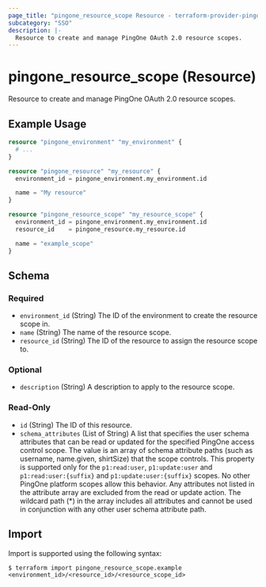 ```yaml
---
page_title: "pingone_resource_scope Resource - terraform-provider-pingone"
subcategory: "SSO"
description: |-
  Resource to create and manage PingOne OAuth 2.0 resource scopes.
---
```


# pingone_resource_scope (Resource)

Resource to create and manage PingOne OAuth 2.0 resource scopes.

## Example Usage

```terraform
resource "pingone_environment" "my_environment" {
  # ...
}

resource "pingone_resource" "my_resource" {
  environment_id = pingone_environment.my_environment.id

  name = "My resource"
}

resource "pingone_resource_scope" "my_resource_scope" {
  environment_id = pingone_environment.my_environment.id
  resource_id    = pingone_resource.my_resource.id

  name = "example_scope"
}
```

<!-- schema generated by tfplugindocs -->
## Schema

### Required

- `environment_id` (String) The ID of the environment to create the resource scope in.
- `name` (String) The name of the resource scope.
- `resource_id` (String) The ID of the resource to assign the resource scope to.

### Optional

- `description` (String) A description to apply to the resource scope.

### Read-Only

- `id` (String) The ID of this resource.
- `schema_attributes` (List of String) A list that specifies the user schema attributes that can be read or updated for the specified PingOne access control scope. The value is an array of schema attribute paths (such as username, name.given, shirtSize) that the scope controls. This property is supported only for the `p1:read:user`, `p1:update:user` and `p1:read:user:{suffix}` and `p1:update:user:{suffix}` scopes. No other PingOne platform scopes allow this behavior. Any attributes not listed in the attribute array are excluded from the read or update action. The wildcard path (*) in the array includes all attributes and cannot be used in conjunction with any other user schema attribute path.

## Import

Import is supported using the following syntax:

```shell
$ terraform import pingone_resource_scope.example <environment_id>/<resource_id>/<resource_scope_id>
```
